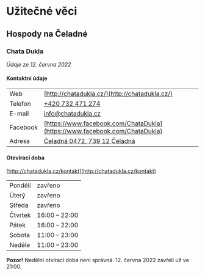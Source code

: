 # Užitečné věci

## Hospody na Čeladné

### Chata Dukla

*Údaje ze 12. června 2022*

#### Kontaktní údaje

|          |                                                                            |
| -------- | ---------------------------------------------------------------------------|
| Web      | [http://chatadukla.cz/](http://chatadukla.cz/)                             |
| Telefon  | [+420 732 471 274](tel:+420732471274)                                      |
| E-mail   | [info@chatadukla.cz](mailto:info@chatadukla.cz)                            |
| Facebook | [https://www.facebook.com/ChataDukla](https://www.facebook.com/ChataDukla) |
| Adresa   | [Čeladná 0472, 739 12 Čeladná](https://mapy.cz/s/kesafafaru)               |

#### Otevírací doba

[http://chatadukla.cz/kontakt](http://chatadukla.cz/kontakt)


|         |               |
| ------- | ------------- |
| Pondělí | zavřeno       |
| Úterý   | zavřeno       |
| Středa  | zavřeno       |
| Čtvrtek | 16:00 – 22:00 |
| Pátek   | 16:00 – 22:00 |
| Sobota  | 11:00 – 23:00 |
| Neděle  | 11:00 – 23:00 |

**Pozor!** Nedělní otvírací doba není správná. 12. června 2022 zavřeli už ve 21:00.